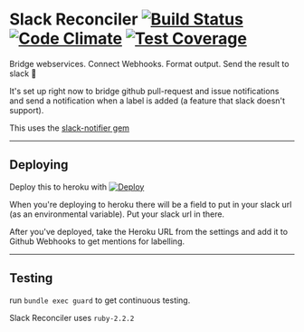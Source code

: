 # Slack Reconciler [![Build Status](https://travis-ci.org/Reliefwatch/slack-reconciler.svg?branch=master)](https://travis-ci.org/Reliefwatch/slack-reconciler) [![Code Climate](https://codeclimate.com/repos/56a7ad12d3a95a003b006119/badges/e2c052cda7f175255e34/gpa.svg)](https://codeclimate.com/repos/56a7ad12d3a95a003b006119/feed) [![Test Coverage](https://codeclimate.com/repos/56a7ad12d3a95a003b006119/badges/e2c052cda7f175255e34/coverage.svg)](https://codeclimate.com/repos/56a7ad12d3a95a003b006119/coverage)

Bridge webservices. Connect Webhooks. Format output. Send the result to slack :tada:

It's set up right now to bridge github pull-request and issue notifications and send a notification when a label is added (a feature that slack doesn't support).

This uses the [slack-notifier gem](https://github.com/stevenosloan/slack-notifier)



---------

## Deploying

Deploy this to heroku with [![Deploy](https://www.herokucdn.com/deploy/button.svg)](https://heroku.com/deploy)

When you're deploying to heroku there will be a field to put in your slack url (as an environmental variable). Put your slack url in there.

After you've deployed, take the Heroku URL from the settings and add it to Github Webhooks to get mentions for labelling.

--------

## Testing

run `bundle exec guard` to get continuous testing.

Slack Reconciler uses `ruby-2.2.2`